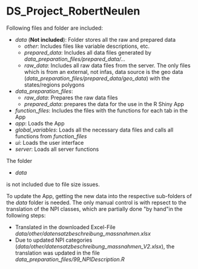 # DS_Project_RobertNeulen

Following files and folder are included:
* *data* (**Not included**): Folder stores all the raw and prepared data
  * *other*: Includes files like variable descriptions, etc.
  * *prepared_data*: Includes all data files generated by *data_preparation_files/prepared_data/...*
  * *raw_data*: Includes all raw data files from the server. The only files which is from an external, not infas, data source is the geo data (*data_preparation_files/prepared_data/geo_data*) with the states/regions polygons
* *data_preparation_files*: 
  * *raw_data*: Prepares the raw data files
  * *prepared_data*: prepares the data for the use in the R Shiny App
* *function_files*: Includes the files with the functions for each tab in the App
* *app*: Loads the App
* *global_variables*: Loads all the necessary data files and calls all functions from *function_files*
* *ui*: Loads the user interface
* *server*: Loads all server functions

The folder
* *data*

is not included due to file size issues.

To update the App, getting the new data into the respective sub-folders of the *data* folder is needed. The only manual control is with repsect to the translation of the NPI classes, which are partially done "by hand"in the following steps:
* Translated in the downloaded Excel-File *data/other/datensatzbeschreibung_massnahmen.xlsx*
* Due to updated NPI categories (*data/other/datensatzbeschreibung_massnahmen_V2.xlsx*), the translation was updated in the file *data_preparation_files/99_NPIDescription.R*
